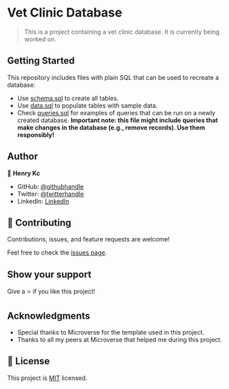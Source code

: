 # Vet Clinic Database

> This is a project containing a vet clinic database. It is currently being worked on.

## Getting Started

This repository includes files with plain SQL that can be used to recreate a database:

- Use [schema.sql](./schema.sql) to create all tables.
- Use [data.sql](./data.sql) to populate tables with sample data.
- Check [queries.sql](./queries.sql) for examples of queries that can be run on a newly created database. **Important note: this file might include queries that make changes in the database (e.g., remove records). Use them responsibly!**

## Author

👤 **Henry Kc**

- GitHub: [@githubhandle](https://github.com/henrykc24)
- Twitter: [@twitterhandle](https://twitter.com/henrykc24)
- LinkedIn: [LinkedIn](https://linkedin.com/in/henry-kc)


## 🤝 Contributing

Contributions, issues, and feature requests are welcome!

Feel free to check the [issues page](https://github.com/HENRYKC24/vet_clinic_database/issues/).

## Show your support

Give a ⭐️ if you like this project!

## Acknowledgments

- Special thanks to Microverse for the template used in this project.
- Thanks to all my peers at Microverse that helped me during this project.

## 📝 License

This project is [MIT](./LICENSE) licensed.
